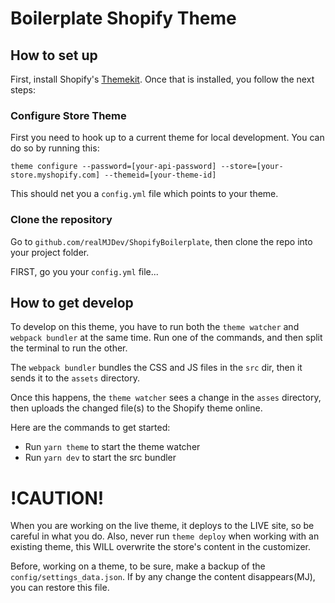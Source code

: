 # Boilerplate Shopify Theme

## How to set up

First, install Shopify's [Themekit](https://shopify.github.io/themekit/). Once that is installed, you follow the next steps:

### Configure Store Theme
First you need to hook up to a current theme for local development. You can do so by running this:

`theme configure --password=[your-api-password] --store=[your-store.myshopify.com] --themeid=[your-theme-id]`

This should net you a `config.yml` file which points to your theme.

### Clone the repository
Go to `github.com/realMJDev/ShopifyBoilerplate`,
then clone the repo into your project folder.

FIRST, go you your `config.yml` file...

## How to get develop
To develop on this theme, you have to run both the `theme watcher` and `webpack bundler` at the same time. Run one of the commands, and then split the terminal to run the other.

The `webpack bundler` bundles the CSS and JS files in the `src` dir, then it sends it to the `assets` directory.

Once this happens, the `theme watcher` sees a change in the `asses` directory, then uploads the changed file(s) to the Shopify theme online.

Here are the commands to get started:

- Run `yarn theme` to start the theme watcher
- Run `yarn dev` to start the src bundler

# !CAUTION!

When you are working on the live theme, it deploys to the LIVE site, so be careful in what you do. Also, never run `theme deploy` when working with an existing theme, this WILL overwrite the store's content in the customizer.

Before, working on a theme, to be sure, make a backup of the `config/settings_data.json`. If by any change the content disappears(MJ), you can restore this file.
